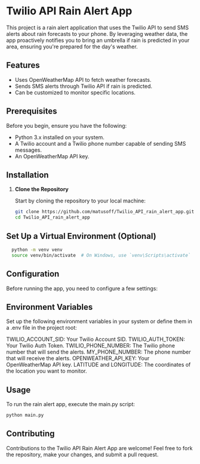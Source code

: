 # Twilio API Rain Alert App

This project is a rain alert application that uses the Twilio API to send SMS alerts about rain forecasts to your phone. By leveraging weather data, the app proactively notifies you to bring an umbrella if rain is predicted in your area, ensuring you're prepared for the day's weather.

## Features

- Uses OpenWeatherMap API to fetch weather forecasts.
- Sends SMS alerts through Twilio API if rain is predicted.
- Can be customized to monitor specific locations.

## Prerequisites

Before you begin, ensure you have the following:

- Python 3.x installed on your system.
- A Twilio account and a Twilio phone number capable of sending SMS messages.
- An OpenWeatherMap API key.

## Installation

1. **Clone the Repository**

   Start by cloning the repository to your local machine:

   ```bash
   git clone https://github.com/matusoff/Twilio_API_rain_alert_app.git
   cd Twilio_API_rain_alert_app

## Set Up a Virtual Environment (Optional)
```bash
  python -m venv venv
  source venv/bin/activate  # On Windows, use `venv\Scripts\activate`
```

## Configuration
Before running the app, you need to configure a few settings:

## Environment Variables

Set up the following environment variables in your system or define them in a .env file in the project root:

TWILIO_ACCOUNT_SID: Your Twilio Account SID.
TWILIO_AUTH_TOKEN: Your Twilio Auth Token.
TWILIO_PHONE_NUMBER: The Twilio phone number that will send the alerts.
MY_PHONE_NUMBER: The phone number that will receive the alerts.
OPENWEATHER_API_KEY: Your OpenWeatherMap API key.
LATITUDE and LONGITUDE: The coordinates of the location you want to monitor.

## Usage
To run the rain alert app, execute the main.py script:

```bash
python main.py
```

## Contributing
Contributions to the Twilio API Rain Alert App are welcome! Feel free to fork the repository, make your changes, and submit a pull request.
